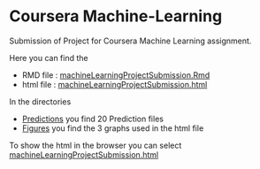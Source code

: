 # Coursera Machine-Learning
Submission of Project for Coursera Machine Learning assignment.

Here you can find the
- RMD file : [machineLearningProjectSubmission.Rmd](https://github.com/PeterGeers/Machine-Learning/blob/master/machineLearningProjectSubmission.Rmd)
- html file : [machineLearningProjectSubmission.html](https://github.com/PeterGeers/Machine-Learning/blob/master/machineLearningProjectSubmission.html)

In the directories
- [Predictions](https://github.com/PeterGeers/Machine-Learning/tree/master/Predictions) you find 20 Prediction files
- [Figures](https://github.com/PeterGeers/Machine-Learning/tree/master/machineLearningProjectSubmission_files/figure-html) you find the 3 graphs used in the html file

To show the html in the browser you can select [machineLearningProjectSubmission.html](http://PeterGeers.github.io/Machine-Learning/machineLearningProjectSubmission.html)
